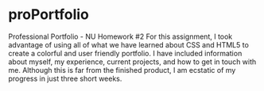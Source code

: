 # proPortfolio
Professional Portfolio - NU Homework #2
For this assignment, I took advantage of using all of what we have learned about CSS and HTML5 to create a colorful and user friendly portfolio. I have included information about myself, my experience, current projects, and how to get in touch with me. Although this is far from the finished product, I am ecstatic of my progress in just three short weeks.
